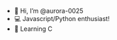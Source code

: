 - 👋 Hi, I’m @aurora-0025
- 💻 Javascript/Python enthusiast!
- 📘 Learning C 
<!---
aurora-0025/aurora-0025 is a ✨ special ✨ repository because its `README.md` (this file) appears on your GitHub profile.
You can click the Preview link to take a look at your changes.
--->
